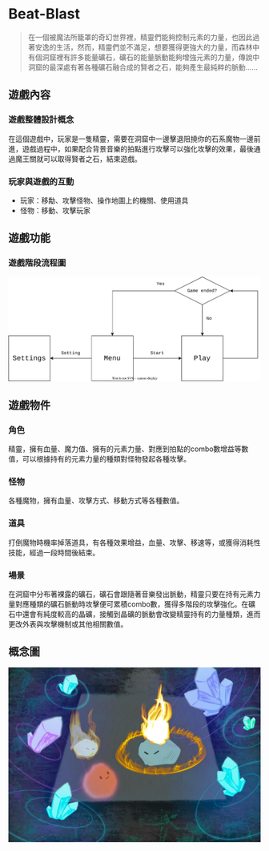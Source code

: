 # Beat-Blast
> 在一個被魔法所籠罩的奇幻世界裡，精靈們能夠控制元素的力量，也因此過著安逸的生活，然而，精靈們並不滿足，想要獲得更強大的力量，而森林中有個洞窟裡有許多能量礦石，礦石的能量脈動能夠增強元素的力量，傳說中洞窟的最深處有著各種礦石融合成的賢者之石，能夠產生最純粹的脈動……

## 遊戲內容

### 遊戲整體設計概念
在這個遊戲中，玩家是一隻精靈，需要在洞窟中一邊擊退阻撓你的石系魔物一邊前進，遊戲過程中，如果配合背景音樂的拍點進行攻擊可以強化攻擊的效果，最後通過魔王關就可以取得賢者之石，結束遊戲。

### 玩家與遊戲的互動
- 玩家：移勪、攻擊怪物、操作地圖上的機關、使用道具
- 怪物：移動、攻擊玩家

## 遊戲功能

### 遊戲階段流程圖
<img src="./Beat-Blast/Assets/FlowChart.svg"/>

## 遊戲物件

### 角色
精靈，擁有血量、魔力值、擁有的元素力量、對應到拍點的combo數增益等數值，可以根據持有的元素力量的種類對怪物發起各種攻擊。

### 怪物
各種魔物，擁有血量、攻擊方式、移動方式等各種數值。

### 道具
打倒魔物時機率掉落道具，有各種效果增益，血量、攻擊、移速等，或獲得消耗性技能，經過一段時間後結束。

### 場景
在洞窟中分布著裸露的礦石，礦石會跟隨著音樂發出脈動，精靈只要在持有元素力量對應種類的礦石脈動時攻擊便可累積combo數，獲得多階段的攻擊強化。在礦石中還會有純度較高的晶礦，接觸到晶礦的脈動會改變精靈持有的力量種類，進而更改外表與攻擊機制或其他相關數值。

## 概念圖
<img src="./Beat-Blast/Assets/概念圖.png"/>
